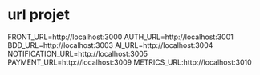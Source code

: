 # url projet

FRONT_URL=http://localhost:3000
AUTH_URL=http://localhost:3001
BDD_URL=http://localhost:3003
AI_URL=http://localhost:3004
NOTIFICATION_URL=http://localhost:3005
PAYMENT_URL=http://localhost:3009
METRICS_URL:http://localhost:3010